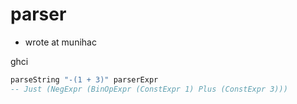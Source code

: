# parser

- wrote at munihac

ghci
``` haskell
parseString "-(1 + 3)" parserExpr 
-- Just (NegExpr (BinOpExpr (ConstExpr 1) Plus (ConstExpr 3)))
```
